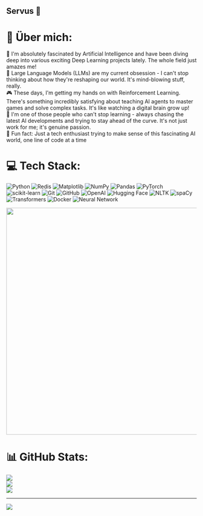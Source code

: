 ## Servus 👋
# 💫 Über mich:
🧠 I'm absolutely fascinated by Artificial Intelligence and have been diving deep into various exciting Deep Learning projects lately. The whole field just amazes me!
<br>🤖 Large Language Models (LLMs) are my current obsession - I can't stop thinking about how they're reshaping our world. It's mind-blowing stuff, really.
<br>🎮 These days, I'm getting my hands on with Reinforcement Learning. There's something incredibly satisfying about teaching AI agents to master games and solve complex tasks. It's like watching a digital brain grow up!
<br>🌱 I'm one of those people who can't stop learning - always chasing the latest AI developments and trying to stay ahead of the curve. It's not just work for me; it's genuine passion.
<br>🎉 Fun fact: Just a tech enthusiast trying to make sense of this fascinating AI world, one line of code at a time


# 💻 Tech Stack:
![Python](https://img.shields.io/badge/python-3670A0?style=for-the-badge&logo=python&logoColor=ffdd54) ![Redis](https://img.shields.io/badge/redis-%23DD0031.svg?style=for-the-badge&logo=redis&logoColor=white) ![Matplotlib](https://img.shields.io/badge/Matplotlib-%23ffffff.svg?style=for-the-badge&logo=Matplotlib&logoColor=black) ![NumPy](https://img.shields.io/badge/numpy-%23013243.svg?style=for-the-badge&logo=numpy&logoColor=white) ![Pandas](https://img.shields.io/badge/pandas-%23150458.svg?style=for-the-badge&logo=pandas&logoColor=white) ![PyTorch](https://img.shields.io/badge/PyTorch-%23EE4C2C.svg?style=for-the-badge&logo=PyTorch&logoColor=white) ![scikit-learn](https://img.shields.io/badge/scikit--learn-%23F7931E.svg?style=for-the-badge&logo=scikit-learn&logoColor=white) ![Git](https://img.shields.io/badge/git-%23F05033.svg?style=for-the-badge&logo=git&logoColor=white) ![GitHub](https://img.shields.io/badge/github-%23121011.svg?style=for-the-badge&logo=github&logoColor=white) ![OpenAI](https://img.shields.io/badge/OpenAI-%23412991.svg?style=for-the-badge&logo=openai&logoColor=white) ![Hugging Face](https://img.shields.io/badge/Hugging%20Face-%23FFD21E.svg?style=for-the-badge&logo=huggingface&logoColor=black) ![NLTK](https://img.shields.io/badge/NLTK-%23154F5B.svg?style=for-the-badge&logo=nltk&logoColor=white) ![spaCy](https://img.shields.io/badge/spaCy-%2309A3D5.svg?style=for-the-badge&logo=spacy&logoColor=white) ![Transformers](https://img.shields.io/badge/Transformers-%23FF6F00.svg?style=for-the-badge&logo=transformers&logoColor=white) ![Docker](https://img.shields.io/badge/docker-%230db7ed.svg?style=for-the-badge&logo=docker&logoColor=white) ![Neural Network](https://img.shields.io/badge/Neural%20Network-%23FF6F00.svg?style=for-the-badge&logo=probot&logoColor=white)



<img src="https://miro.medium.com/v2/resize:fit:1280/format:webp/1*du4OtSR2JuvP_4hkN1iNeA.gif" width="600"/>


# 📊 GitHub Stats:
![](https://github-readme-stats.vercel.app/api?username=Vinay87950&theme=dark&hide_border=false&include_all_commits=false&count_private=false)<br/>
![](https://github-readme-streak-stats.herokuapp.com/?user=Vinay87950&theme=dark&hide_border=false)<br/>
![](https://github-readme-stats.vercel.app/api/top-langs/?username=Vinay87950&theme=dark&hide_border=false&include_all_commits=false&count_private=false&layout=compact)

---
[![](https://visitcount.itsvg.in/api?id=Vinay87950&icon=0&color=0)](https://visitcount.itsvg.in)

<!--
**Vinay87950/Vinay87950** is a ✨ _special_ ✨ repository because its `README.md` (this file) appears on your GitHub profile.

Here are some ideas to get you started:

- 🔭 I’m currently working on ...
- 🌱 I’m currently learning ...
- 👯 I’m looking to collaborate on ...
- 🤔 I’m looking for help with ...
- 💬 Ask me about ...
- 📫 How to reach me: ...
- 😄 Pronouns: ...
- ⚡ Fun fact: ...
-->

